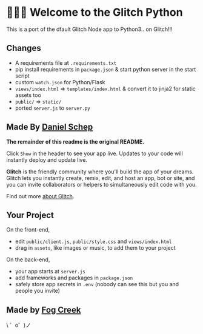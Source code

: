 🐍🐍🐍 Welcome to the Glitch Python
==================================

This is a port of the dfault Glitch Node app to Python3.. on Glitch!!!

Changes
-------
- A requirements file at `.requirements.txt`
- pip install requirements in `package.json` & start python server in the start script
- custom `watch.json` for Python/Flask
- `views/index.html` => `templates/index.html` & convert it to jinja2 for static assets too
- `public/` => `static/`
- ported `server.js` to `server.py`

Made By [Daniel Schep](https://twitter.com/schep_)
----------------------

**The remainder of this readme is the original README.**

Click `Show` in the header to see your app live. Updates to your code will instantly deploy and update live.

**Glitch** is the friendly community where you'll build the app of your dreams. Glitch lets you instantly create, remix, edit, and host an app, bot or site, and you can invite collaborators or helpers to simultaneously edit code with you.

Find out more [about Glitch](https://glitch.com/about).


Your Project
------------

On the front-end,
- edit `public/client.js`, `public/style.css` and `views/index.html`
- drag in `assets`, like images or music, to add them to your project

On the back-end,
- your app starts at `server.js`
- add frameworks and packages in `package.json`
- safely store app secrets in `.env` (nobody can see this but you and people you invite)


Made by [Fog Creek](https://fogcreek.com/)
-------------------

\ ゜o゜)ノ

